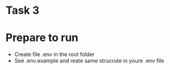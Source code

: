 # Task 3

# Prepare to run

- Create file .env in the root folder
- See .env.example and reate same strucrute in youre .env file
